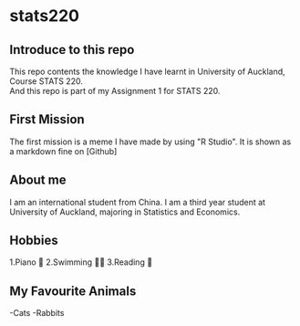 # stats220

## Introduce to this repo 

This repo contents the knowledge I have learnt in University of Auckland, Course STATS 220.  
And this repo is part of my Assignment 1 for STATS 220.  

## First Mission
The first mission is a meme I have made by using "R Studio". It is shown as a markdown fine on [Github]


## About me
I am an international student from China. I am a third year student at University of Auckland, majoring in 
Statistics and Economics. 

## Hobbies
1.Piano 🎹
2.Swimming 🏊‍♀️
3.Reading 📖

## My Favourite Animals
-Cats
-Rabbits
